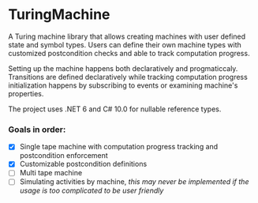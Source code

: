 # TuringMachine

A Turing machine library that allows creating machines with user defined state and symbol types. Users can define their own machine types with customized postcondition checks and able to track computation progress.

Setting up the machine happens both declaratively and progmaticcaly. Transitions are defined declaratively while tracking computation progress initialization happens by subscribing to events or examining machine's properties.

The project uses .NET 6 and C# 10.0 for nullable reference types.

### Goals in order:
- [x] Single tape machine with computation progress tracking and postcondition enforcement
- [x] Customizable postcondition definitions
- [ ] Multi tape machine
- [ ] Simulating activities by machine, *this may never be implemented if the usage is too complicated to be user friendly*
